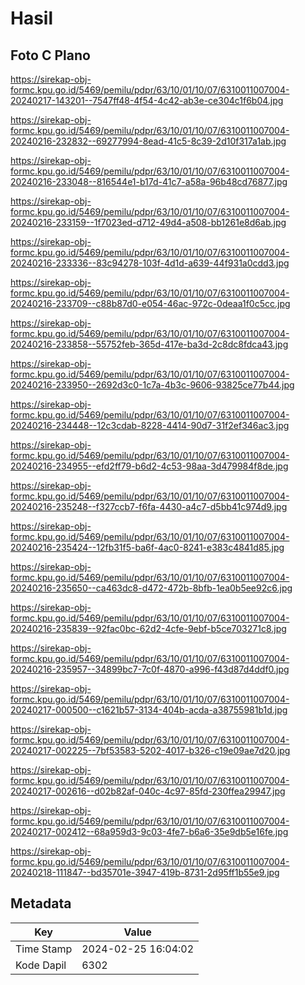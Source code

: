 # Hasil

## Foto C Plano

https://sirekap-obj-formc.kpu.go.id/5469/pemilu/pdpr/63/10/01/10/07/6310011007004-20240217-143201--7547ff48-4f54-4c42-ab3e-ce304c1f6b04.jpg

https://sirekap-obj-formc.kpu.go.id/5469/pemilu/pdpr/63/10/01/10/07/6310011007004-20240216-232832--69277994-8ead-41c5-8c39-2d10f317a1ab.jpg

https://sirekap-obj-formc.kpu.go.id/5469/pemilu/pdpr/63/10/01/10/07/6310011007004-20240216-233048--816544e1-b17d-41c7-a58a-96b48cd76877.jpg

https://sirekap-obj-formc.kpu.go.id/5469/pemilu/pdpr/63/10/01/10/07/6310011007004-20240216-233159--1f7023ed-d712-49d4-a508-bb1261e8d6ab.jpg

https://sirekap-obj-formc.kpu.go.id/5469/pemilu/pdpr/63/10/01/10/07/6310011007004-20240216-233336--83c94278-103f-4d1d-a639-44f931a0cdd3.jpg

https://sirekap-obj-formc.kpu.go.id/5469/pemilu/pdpr/63/10/01/10/07/6310011007004-20240216-233709--c88b87d0-e054-46ac-972c-0deaa1f0c5cc.jpg

https://sirekap-obj-formc.kpu.go.id/5469/pemilu/pdpr/63/10/01/10/07/6310011007004-20240216-233858--55752feb-365d-417e-ba3d-2c8dc8fdca43.jpg

https://sirekap-obj-formc.kpu.go.id/5469/pemilu/pdpr/63/10/01/10/07/6310011007004-20240216-233950--2692d3c0-1c7a-4b3c-9606-93825ce77b44.jpg

https://sirekap-obj-formc.kpu.go.id/5469/pemilu/pdpr/63/10/01/10/07/6310011007004-20240216-234448--12c3cdab-8228-4414-90d7-31f2ef346ac3.jpg

https://sirekap-obj-formc.kpu.go.id/5469/pemilu/pdpr/63/10/01/10/07/6310011007004-20240216-234955--efd2ff79-b6d2-4c53-98aa-3d479984f8de.jpg

https://sirekap-obj-formc.kpu.go.id/5469/pemilu/pdpr/63/10/01/10/07/6310011007004-20240216-235248--f327ccb7-f6fa-4430-a4c7-d5bb41c974d9.jpg

https://sirekap-obj-formc.kpu.go.id/5469/pemilu/pdpr/63/10/01/10/07/6310011007004-20240216-235424--12fb31f5-ba6f-4ac0-8241-e383c4841d85.jpg

https://sirekap-obj-formc.kpu.go.id/5469/pemilu/pdpr/63/10/01/10/07/6310011007004-20240216-235650--ca463dc8-d472-472b-8bfb-1ea0b5ee92c6.jpg

https://sirekap-obj-formc.kpu.go.id/5469/pemilu/pdpr/63/10/01/10/07/6310011007004-20240216-235839--92fac0bc-62d2-4cfe-9ebf-b5ce703271c8.jpg

https://sirekap-obj-formc.kpu.go.id/5469/pemilu/pdpr/63/10/01/10/07/6310011007004-20240216-235957--34899bc7-7c0f-4870-a996-f43d87d4ddf0.jpg

https://sirekap-obj-formc.kpu.go.id/5469/pemilu/pdpr/63/10/01/10/07/6310011007004-20240217-000500--c1621b57-3134-404b-acda-a38755981b1d.jpg

https://sirekap-obj-formc.kpu.go.id/5469/pemilu/pdpr/63/10/01/10/07/6310011007004-20240217-002225--7bf53583-5202-4017-b326-c19e09ae7d20.jpg

https://sirekap-obj-formc.kpu.go.id/5469/pemilu/pdpr/63/10/01/10/07/6310011007004-20240217-002616--d02b82af-040c-4c97-85fd-230ffea29947.jpg

https://sirekap-obj-formc.kpu.go.id/5469/pemilu/pdpr/63/10/01/10/07/6310011007004-20240217-002412--68a959d3-9c03-4fe7-b6a6-35e9db5e16fe.jpg

https://sirekap-obj-formc.kpu.go.id/5469/pemilu/pdpr/63/10/01/10/07/6310011007004-20240218-111847--bd35701e-3947-419b-8731-2d95ff1b55e9.jpg


## Metadata

| Key        | Value               |
| ---------- | ------------------- |
| Time Stamp | 2024-02-25 16:04:02 |
| Kode Dapil | 6302                |



